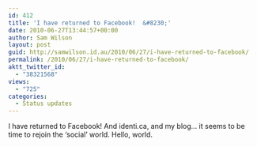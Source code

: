 ```yaml
---
id: 412
title: 'I have returned to Facebook!  &#8230;'
date: 2010-06-27T13:44:57+00:00
author: Sam Wilson
layout: post
guid: http://samwilson.id.au/2010/06/27/i-have-returned-to-facebook/
permalink: /2010/06/27/i-have-returned-to-facebook/
aktt_twitter_id:
  - "38321568"
views:
  - "725"
categories:
  - Status updates
---
```

I have returned to Facebook! And identi.ca, and my blog&#8230; it seems to be time to rejoin the &#8216;social&#8217; world. Hello, world.
